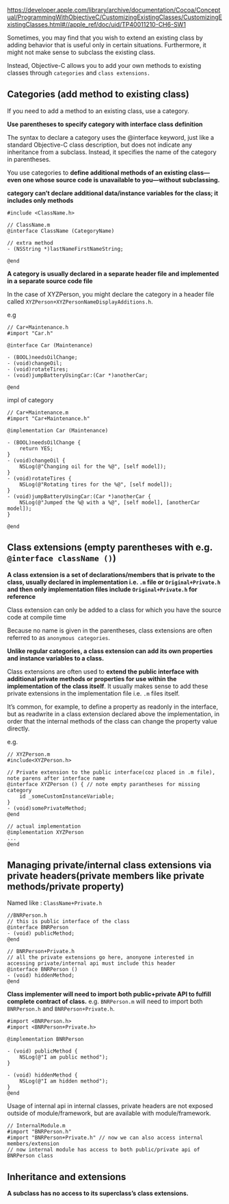 
https://developer.apple.com/library/archive/documentation/Cocoa/Conceptual/ProgrammingWithObjectiveC/CustomizingExistingClasses/CustomizingExistingClasses.html#//apple_ref/doc/uid/TP40011210-CH6-SW1

Sometimes, you may find that you wish to extend an existing class by adding behavior that is useful only in certain situations.
Furthermore, it might not make sense to subclass the existing class.

Instead, Objective-C allows you to add your own methods to existing classes through `categories` and `class extensions.`


## Categories (add method to existing class)

If you need to add a method to an existing class, use a category.

**Use parentheses to specify category with interface class definition**

The syntax to declare a category uses the @interface keyword, just like a standard Objective-C class description, but does not indicate any inheritance from a subclass. Instead, it specifies the name of the category in parentheses.

You use categories to **define additional methods of an existing class—even one whose source code is unavailable to you—without subclassing.**

**category can’t declare additional data/instance variables for the class; it includes only methods**

```objc
#include <ClassName.h>

// ClassName.m
@interface ClassName (CategoryName)

// extra method
- (NSString *)lastNameFirstNameString;

@end
```

**A category is usually declared in a separate header file and implemented in a separate source code file**

In the case of XYZPerson, you might declare the category in a header file called `XYZPerson+XYZPersonNameDisplayAdditions.h`.


e.g

```objc
// Car+Maintenance.h
#import "Car.h"

@interface Car (Maintenance)

- (BOOL)needsOilChange;
- (void)changeOil;
- (void)rotateTires;
- (void)jumpBatteryUsingCar:(Car *)anotherCar;

@end
```
impl of category
```objc
// Car+Maintenance.m
#import "Car+Maintenance.h"

@implementation Car (Maintenance)

- (BOOL)needsOilChange {
    return YES;
}
- (void)changeOil {
    NSLog(@"Changing oil for the %@", [self model]);
}
- (void)rotateTires {
    NSLog(@"Rotating tires for the %@", [self model]);
}
- (void)jumpBatteryUsingCar:(Car *)anotherCar {
    NSLog(@"Jumped the %@ with a %@", [self model], [anotherCar model]);
}

@end
```

## Class extensions (empty parentheses with e.g. `@interface className ()`)

**A class extension is a set of declarations/members that is private to the class, usually declared in implementation i.e. `.m` file or `Original+Private.h` and then only implementation files include `Original+Private.h` for reference**

Class extension can only be added to a class for which you have the source code at compile time

Because no name is given in the parentheses, class extensions are often referred to as `anonymous categories`.

**Unlike regular categories, a class extension can add its own properties and instance variables to a class.**

Class extensions are often used to **extend the public interface with additional private methods or properties for use within the implementation of the class itself**. It usually makes sense to add these private extensions in the implementation file i.e. `.m` files itself.

It’s common, for example, to define a property as readonly in the interface, but as readwrite in a class extension declared above the implementation, in order that the internal methods of the class can change the property value directly.


e.g.
```objc
// XYZPerson.m
#include<XYZPerson.h>

// Private extension to the public interface(coz placed in .m file), note parens after interface name
@interface XYZPerson () { // note empty parantheses for missing category
    id _someCustomInstanceVariable; 
}
- (void)somePrivateMethod;
@end

// actual implementation
@implementation XYZPerson
...
@end
```


## Managing private/internal class extensions via private headers(private members like private methods/private property)

Named like : `ClassName+Private.h`

```objc
//BNRPerson.h
// this is public interface of the class
@interface BNRPerson 
- (void) publicMethod;
@end
```

```objc
// BNRPerson+Private.h
// all the private extensions go here, anonyone interested in accessing private/internal api must include this header
@interface BNRPerson ()
- (void) hiddenMethod;
@end
```

**Class implementer will need to import both public+private API to fulfill complete contract of class.**
e.g. `BNRPerson.m` will need to import both `BNRPerson.h` and `BNRPerson+Private.h`.

```objc
#import <BNRPerson.h>
#import <BNRPerson+Private.h>

@implementation BNRPerson 

- (void) publicMethod {
    NSLog(@"I am public method");
}

- (void) hiddenMethod {
    NSLog(@"I am hidden method");
}
@end
```

Usage of internal api in internal classes, private headers are not exposed outside of module/framework, but are available with module/framework.
```objc
// InternalModule.m
#import "BNRPerson.h"
#import "BNRPerson+Private.h" // now we can also access internal members/extension
// now internal module has access to both public/private api of BNRPerson class
```

## Inheritance and extensions

**A subclass has no access to its superclass’s class extensions.**